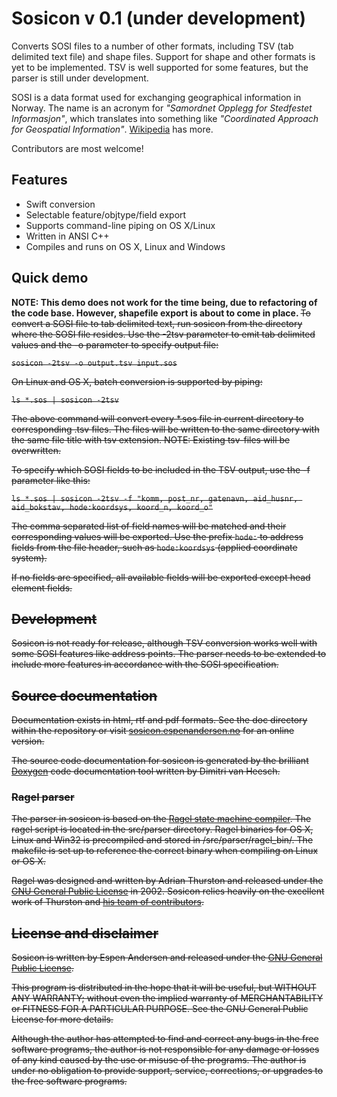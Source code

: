 # Sosicon v 0.1 (under development)
Converts SOSI files to a number of other formats, including TSV (tab delimited text file) and shape
files. Support for shape and other formats is yet to be implemented. TSV is well supported for some
features, but the parser is still under development.

SOSI is a data format used for exchanging geographical information in Norway. The name is an acronym
for _"Samordnet Opplegg for Stedfestet Informasjon"_, which translates into something like
_"Coordinated Approach for Geospatial Information"_. [Wikipedia](https://en.wikipedia.org/wiki/SOSI)
has more.

Contributors are most welcome!

## Features
*  Swift conversion
*  Selectable feature/objtype/field export
*  Supports command-line piping on OS X/Linux
*  Written in ANSI C++
*  Compiles and runs on OS X, Linux and Windows

## Quick demo

<strong>
  NOTE: This demo does not work for the time being, due to refactoring of the code base. However,
  shapefile export is about to come in place.
</strong>

<del>
To convert a SOSI file to tab delimited text, run sosicon from the directory where the SOSI file
resides. Use the -2tsv parameter to emit tab delimited values and the -o parameter to specify
output file:

`sosicon -2tsv -o output.tsv input.sos`

On Linux and OS X, batch conversion is supported by piping:

`ls *.sos | sosicon -2tsv`

The above command will convert every *.sos file in current directory to corresponding .tsv files.
The files will be written to the same directory with the same file title with tsv extension.
NOTE: Existing tsv-files will be overwritten.

To specify which SOSI fields to be included in the TSV output, use the -f parameter like this:

`ls *.sos | sosicon -2tsv -f "komm, post_nr, gatenavn, aid_husnr, aid_bokstav, hode:koordsys, koord_n, koord_o"`

The comma separated list of field names will be matched and their corresponding values will be
exported. Use the prefix `hode:` to address fields from the file header, such as `hode:koordsys`
(applied coordinate system).

If no fields are specified, all available fields will be exported except head element fields.
</del>
## Development
Sosicon is not ready for release, although TSV conversion works well with some SOSI features like
address points. The parser needs to be extended to include more features in accordance with the
SOSI specification.

## Source documentation
Documentation exists in html, rtf and pdf formats. See the doc directory within the repository or visit [sosicon.espenandersen.no](http://sosicon.espenandersen.no/) for an online version.

The source code documentation for sosicon is generated by the brilliant [Doxygen](http://www.stack.nl/~dimitri/doxygen/) code documentation tool written by Dimitri van Heesch.

### Ragel parser
The parser in sosicon is based on the [Ragel state machine compiler](http://www.complang.org/ragel/).
The ragel script is located in the src/parser directory. Ragel binaries for OS X, Linux and Win32
is precompiled and stored in /src/parser/ragel_bin/. The makefile is set up to reference the
correct binary when compiling on Linux or OS X.

Ragel was designed and written by Adrian Thurston and released under the
[GNU General Public License](http://www.gnu.org/licenses/gpl.txt) in 2002. Sosicon relies heavily
on the excellent work of Thurston and [his team of contributors](http://www.complang.org/ragel/CREDITS).

## License and disclaimer
Sosicon is written by Espen Andersen and released under the
[GNU General Public License](http://www.gnu.org/licenses/gpl.txt).

This program is distributed in the hope that it will be useful, but WITHOUT ANY WARRANTY; without even the implied warranty of MERCHANTABILITY or FITNESS FOR A PARTICULAR PURPOSE.  See the GNU General Public License for more details.

Although the author has attempted to find and correct any bugs in the free software programs, the author is not responsible for any damage or losses of any kind caused by the use or misuse of the programs. The author is under no obligation to provide support, service, corrections, or upgrades to the free software programs.
